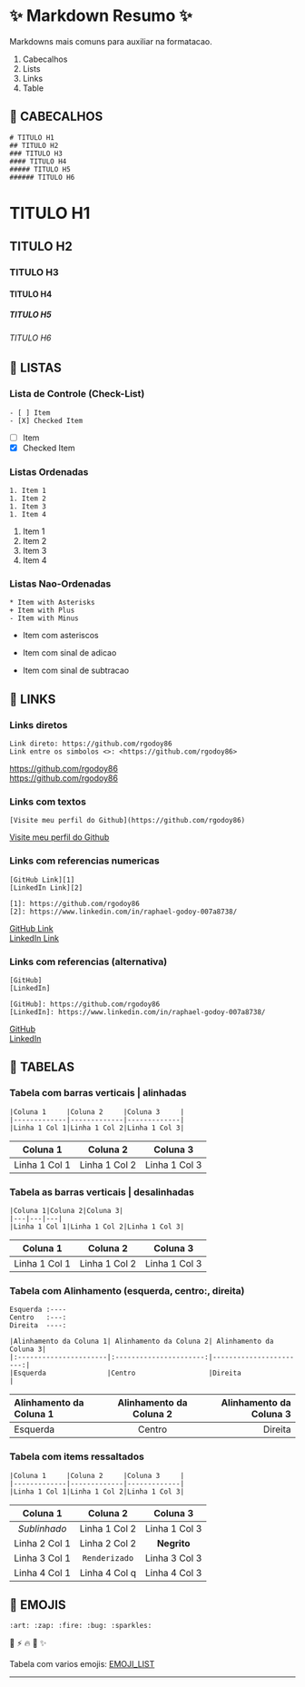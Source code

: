 # :sparkles: Markdown Resumo :sparkles:
Markdowns mais comuns para auxiliar na formatacao.


1. Cabecalhos 
1. Lists
1. Links
1. Table

## :triangular_flag_on_post: CABECALHOS
```
# TITULO H1  
## TITULO H2  
### TITULO H3  
#### TITULO H4  
##### TITULO H5  
###### TITULO H6  
```
# TITULO H1  
## TITULO H2  
### TITULO H3  
#### TITULO H4  
##### TITULO H5  
###### TITULO H6  

## :triangular_flag_on_post: LISTAS
### Lista de Controle (Check-List)
```
- [ ] Item   
- [X] Checked Item  
```
- [ ] Item   
- [X] Checked Item  

### Listas Ordenadas
```
1. Item 1  
1. Item 2  
1. Item 3  
1. Item 4  
```
1. Item 1  
1. Item 2  
1. Item 3  
1. Item 4  

### Listas Nao-Ordenadas
```
* Item with Asterisks  
+ Item with Plus  
- Item with Minus 
```
* Item com asteriscos  
+ Item com sinal de adicao  
- Item com sinal de subtracao  

## :triangular_flag_on_post: LINKS
### Links diretos
```
Link direto: https://github.com/rgodoy86
Link entre os simbolos <>: <https://github.com/rgodoy86> 
```
https://github.com/rgodoy86  
<https://github.com/rgodoy86>  


### Links com textos
```
[Visite meu perfil do Github](https://github.com/rgodoy86)
```
[Visite meu perfil do Github](https://github.com/rgodoy86)  


### Links com referencias numericas
```
[GitHub Link][1]  
[LinkedIn Link][2]  

[1]: https://github.com/rgodoy86  
[2]: https://www.linkedin.com/in/raphael-godoy-007a8738/
```
[GitHub Link][1]  
[LinkedIn Link][2]  

[1]: https://github.com/rgodoy86  
[2]: https://www.linkedin.com/in/raphael-godoy-007a8738/


### Links com referencias (alternativa)
```
[GitHub]  
[LinkedIn]  

[GitHub]: https://github.com/rgodoy86  
[LinkedIn]: https://www.linkedin.com/in/raphael-godoy-007a8738/  
```
[GitHub]  
[LinkedIn]  

[GitHub]: https://github.com/rgodoy86  
[LinkedIn]: https://www.linkedin.com/in/raphael-godoy-007a8738/  


## :triangular_flag_on_post: TABELAS
### Tabela com barras verticais | alinhadas
```
|Coluna 1     |Coluna 2     |Coluna 3     |
|-------------|-------------|-------------|
|Linha 1 Col 1|Linha 1 Col 2|Linha 1 Col 3|
```
|  Coluna 1   |  Coluna 2   |  Coluna 3   |
|-------------|-------------|-------------|
|Linha 1 Col 1|Linha 1 Col 2|Linha 1 Col 3|
  
  
### Tabela as barras verticais | desalinhadas
```
|Coluna 1|Coluna 2|Coluna 3|
|---|---|---|
|Linha 1 Col 1|Linha 1 Col 2|Linha 1 Col 3|
```
|Coluna 1|Coluna 2|Coluna 3|
|---|---|---|
|Linha 1 Col 1|Linha 1 Col 2|Linha 1 Col 3|
  
  
### Tabela com Alinhamento (esquerda, centro:, direita)
```
Esquerda :----
Centro   :---:
Direita  ----:

|Alinhamento da Coluna 1| Alinhamento da Coluna 2| Alinhamento da Coluna 3|
|:----------------------|:----------------------:|-----------------------:|
|Esquerda               |Centro                  |Direita                 |
```
|Alinhamento da Coluna 1| Alinhamento da Coluna 2| Alinhamento da Coluna 3|
|:----------------------|:----------------------:|-----------------------:|
|Esquerda               |Centro                  |Direita                 |
  
  
### Tabela com items ressaltados
```
|Coluna 1     |Coluna 2     |Coluna 3     |
|-------------|-------------|-------------|
|Linha 1 Col 1|Linha 1 Col 2|Linha 1 Col 3|
```
|  Coluna 1   |  Coluna 2   |  Coluna 3   |
|:-----------:|:-----------:|:-----------:|
|*Sublinhado* |Linha 1 Col 2|Linha 1 Col 3|
|Linha 2 Col 1|Linha 2 Col 2|**Negrito**  |
|Linha 3 Col 1|`Renderizado`|Linha 3 Col 3|
|Linha 4 Col 1|Linha 4 Col q|Linha 4 Col 3|
  
## :triangular_flag_on_post: EMOJIS
```
:art: :zap: :fire: :bug: :sparkles:
```
:art: :zap: :fire: :bug: :sparkles:

Tabela com varios emojis: [EMOJI_LIST](https://github.com/rgodoy86/Markdown_Cheatsheet/blob/main/EMOJI_LIST.md)

***

